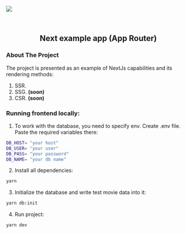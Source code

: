 ![][image-banner]

<br />
<div align="center">
   <h2 align="center">Next example app (App Router)</h2>
</div>

### About The Project

The project is presented as an example of NextJs capabilities and its rendering methods:

1. SSR.
2. SSG. **(soon)**
3. CSR. **(soon)**

### Running frontend locally:

1. To work with the database, you need to specify env. Create .env file. Paste the required variables there:

```bash
DB_HOST= "your host"
DB_USER= "your user"
DB_PASS= "your password"
DB_NAME= "your db name"
```

2. Install all dependencies:

```bash
yarn
```

3. Initialize the database and write test movie data into it:

```bash
yarn db:init
```

4. Run project:

```bash
yarn dev
```

[image-banner]: ./images/image-banner.png
